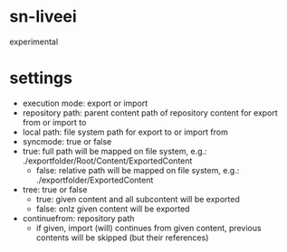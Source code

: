 # sn-liveei
experimental


# settings
- execution mode: export or import
- repository path: parent content path of repository content for export from or import to
- local path: file system path for export to or import from
- syncmode: true or false
- true: full path will be mapped on file system, e.g.: ./exportfolder/Root/Content/ExportedContent
  - false: relative path will be mapped on file system, e.g.: ./exportfolder/ExportedContent
- tree: true or false
  - true: given content and all subcontent will be exported
  - false: onlz given content will be exported
- continuefrom: repository path
  - if given, import (will) continues from given content, previous contents will be skipped (but their references)
